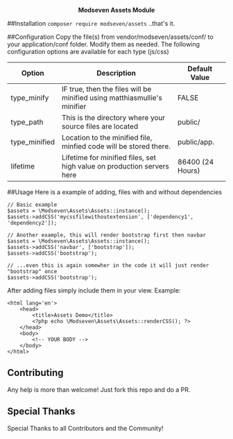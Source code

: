 <p align="center"><b>Modseven Assets Module</b></p>

##Installation
`composer require modseven/assets` ..that's it.

##Configuration
Copy the file(s) from vendor/modseven/assets/conf/ to your application/conf folder. Modify them as needed.
The following configuration options are available for each type (js/css)

|    Option      | Description                                                              | Default Value             |
|----------------|--------------------------------------------------------------------------|---------------------------|
|  type_minify   | IF true, then the files will be minified using matthiasmullie's minifier | FALSE                     |
|  type_path     | This is the directory where your source files are located                | public/<type>             |
|  type_minified | Location to the minified file, minfied code will be stored there.        | public/app.<type>         |
|  lifetime      | Lifetime for minified files, set high value on production servers here   | 86400 (24 Hours)          |

##Usage
Here is a example of adding, files with and without dependencies
````
// Basic example
$assets = \Modseven\Assets\Assets::instance();
$assets->addCSS('mycssfilewithoutextension', ['dependency1', 'dependency2']);

// Another example, this will render bootstrap first then navbar
$assets = \Modseven\Assets\Assets::instance();
$assets->addCSS('navbar', ['bootstrap']);
$assets->addCSS('bootstrap');

// ...even this is again somewher in the code it will just render "bootstrap" once
$assets->addCSS('bootstrap');
````

After adding files simply include them in your view. Example:
````
<html lang='en'>
    <head>
        <title>Assets Demo</title>
        <?php echo \Modseven\Assets\Assets::renderCSS(); ?>
    </head>
    <body>
        <!-- YOUR BODY -->
    </body>
</html>
````


## Contributing

Any help is more than welcome! Just fork this repo and do a PR.

## Special Thanks

Special Thanks to all Contributors and the Community!